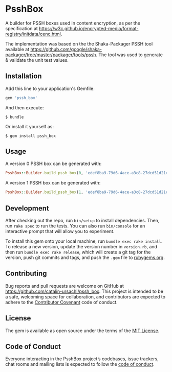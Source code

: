 # PsshBox

A builder for PSSH boxes used in content encryption, as per the specification at https://w3c.github.io/encrypted-media/format-registry/initdata/cenc.html.

The implementation was based on the the Shaka-Packager PSSH tool available at https://github.com/google/shaka-packager/tree/master/packager/tools/pssh. The tool was used to generate & validate the unit test values.

## Installation

Add this line to your application's Gemfile:

```ruby
gem 'pssh_box'
```

And then execute:

    $ bundle

Or install it yourself as:

    $ gem install pssh_box

## Usage

A version 0 PSSH box can be generated with:

```ruby
PsshBox::Builder.build_pssh_box(0, 'edef8ba9-79d6-4ace-a3c8-27dcd51d21ed', pssh_data_bytes)
```

A version 1 PSSH box can be generated with:

```ruby
PsshBox::Builder.build_pssh_box(1, 'edef8ba9-79d6-4ace-a3c8-27dcd51d21ed', pssh_data_bytes, [key_id])
```

## Development

After checking out the repo, run `bin/setup` to install dependencies. Then, run `rake spec` to run the tests. You can also run `bin/console` for an interactive prompt that will allow you to experiment.

To install this gem onto your local machine, run `bundle exec rake install`. To release a new version, update the version number in `version.rb`, and then run `bundle exec rake release`, which will create a git tag for the version, push git commits and tags, and push the `.gem` file to [rubygems.org](https://rubygems.org).

## Contributing

Bug reports and pull requests are welcome on GitHub at https://github.com/catalin-ursachi/pssh_box. This project is intended to be a safe, welcoming space for collaboration, and contributors are expected to adhere to the [Contributor Covenant](http://contributor-covenant.org) code of conduct.

## License

The gem is available as open source under the terms of the [MIT License](https://opensource.org/licenses/MIT).

## Code of Conduct

Everyone interacting in the PsshBox project’s codebases, issue trackers, chat rooms and mailing lists is expected to follow the [code of conduct](https://github.com/[USERNAME]/pssh_box/blob/master/CODE_OF_CONDUCT.md).
